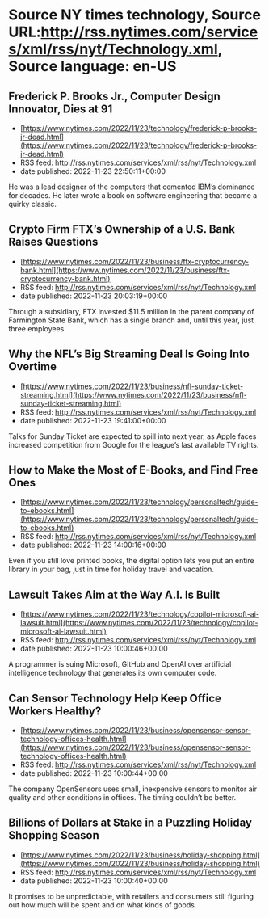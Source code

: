 # Source NY times technology, Source URL:http://rss.nytimes.com/services/xml/rss/nyt/Technology.xml, Source language: en-US

## Frederick P. Brooks Jr., Computer Design Innovator, Dies at 91
 - [https://www.nytimes.com/2022/11/23/technology/frederick-p-brooks-jr-dead.html](https://www.nytimes.com/2022/11/23/technology/frederick-p-brooks-jr-dead.html)
 - RSS feed: http://rss.nytimes.com/services/xml/rss/nyt/Technology.xml
 - date published: 2022-11-23 22:50:11+00:00

He was a lead designer of the computers that cemented IBM’s dominance for decades. He later wrote a book on software engineering that became a quirky classic.

## Crypto Firm FTX’s Ownership of a U.S. Bank Raises Questions
 - [https://www.nytimes.com/2022/11/23/business/ftx-cryptocurrency-bank.html](https://www.nytimes.com/2022/11/23/business/ftx-cryptocurrency-bank.html)
 - RSS feed: http://rss.nytimes.com/services/xml/rss/nyt/Technology.xml
 - date published: 2022-11-23 20:03:19+00:00

Through a subsidiary, FTX invested $11.5 million in the parent company of Farmington State Bank, which has a single branch and, until this year, just three employees.

## Why the NFL’s Big Streaming Deal Is Going Into Overtime
 - [https://www.nytimes.com/2022/11/23/business/nfl-sunday-ticket-streaming.html](https://www.nytimes.com/2022/11/23/business/nfl-sunday-ticket-streaming.html)
 - RSS feed: http://rss.nytimes.com/services/xml/rss/nyt/Technology.xml
 - date published: 2022-11-23 19:41:00+00:00

Talks for Sunday Ticket are expected to spill into next year, as Apple faces increased competition from Google for the league’s last available TV rights.

## How to Make the Most of E-Books, and Find Free Ones
 - [https://www.nytimes.com/2022/11/23/technology/personaltech/guide-to-ebooks.html](https://www.nytimes.com/2022/11/23/technology/personaltech/guide-to-ebooks.html)
 - RSS feed: http://rss.nytimes.com/services/xml/rss/nyt/Technology.xml
 - date published: 2022-11-23 14:00:16+00:00

Even if you still love printed books, the digital option lets you put an entire library in your bag, just in time for holiday travel and vacation.

## Lawsuit Takes Aim at the Way A.I. Is Built
 - [https://www.nytimes.com/2022/11/23/technology/copilot-microsoft-ai-lawsuit.html](https://www.nytimes.com/2022/11/23/technology/copilot-microsoft-ai-lawsuit.html)
 - RSS feed: http://rss.nytimes.com/services/xml/rss/nyt/Technology.xml
 - date published: 2022-11-23 10:00:46+00:00

A programmer is suing Microsoft, GitHub and OpenAI over artificial intelligence technology that generates its own computer code.

## Can Sensor Technology Help Keep Office Workers Healthy?
 - [https://www.nytimes.com/2022/11/23/business/opensensor-sensor-technology-offices-health.html](https://www.nytimes.com/2022/11/23/business/opensensor-sensor-technology-offices-health.html)
 - RSS feed: http://rss.nytimes.com/services/xml/rss/nyt/Technology.xml
 - date published: 2022-11-23 10:00:44+00:00

The company OpenSensors uses small, inexpensive sensors to monitor air quality and other conditions in offices. The timing couldn’t be better.

## Billions of Dollars at Stake in a Puzzling Holiday Shopping Season
 - [https://www.nytimes.com/2022/11/23/business/holiday-shopping.html](https://www.nytimes.com/2022/11/23/business/holiday-shopping.html)
 - RSS feed: http://rss.nytimes.com/services/xml/rss/nyt/Technology.xml
 - date published: 2022-11-23 10:00:40+00:00

It promises to be unpredictable, with retailers and consumers still figuring out how much will be spent and on what kinds of goods.

